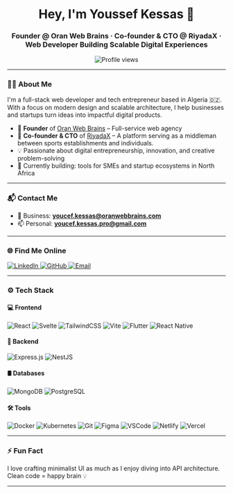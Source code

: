 <h1 align="center">Hey, I'm Youssef Kessas 👋</h1>
<h3 align="center">Founder @ Oran Web Brains · Co-founder & CTO @ RiyadaX · Web Developer Building Scalable Digital Experiences</h3>

<p align="center">
  <img src="https://komarev.com/ghpvc/?username=youcefkessas&style=flat-square&color=6a00ff" alt="Profile views" />
</p>

---

### 🧑‍💻 About Me

I'm a full-stack web developer and tech entrepreneur based in Algeria 🇩🇿. With a focus on modern design and scalable architecture, I help businesses and startups turn ideas into impactful digital products.

- 🧠 **Founder** of [Oran Web Brains](https://oranwebbrains.com) – Full-service web agency  
- 🚀 **Co-founder & CTO** of [RiyadaX](https://riyadax.netlify.app) – A platform serving as a middleman between sports establishments and individuals.
- 💡 Passionate about digital entrepreneurship, innovation, and creative problem-solving  
- 🌱 Currently building: tools for SMEs and startup ecosystems in North Africa

---

### 📬 Contact Me

- 💼 Business: **youcef.kessas@oranwebbrains.com**  
- 📫 Personal: **youcef.kessas.pro@gmail.com**

---

### 🌐 Find Me Online

<p align="left">
  <a href="https://dz.linkedin.com/in/youcef-kessas-832352151" target="_blank">
    <img src="https://img.shields.io/badge/LinkedIn-0A66C2?style=for-the-badge&logo=linkedin&logoColor=white" alt="LinkedIn" />
  </a>
  <a href="https://github.com/kessas-youssef" target="_blank">
    <img src="https://img.shields.io/badge/GitHub-181717?style=for-the-badge&logo=github&logoColor=white" alt="GitHub" />
  </a>
  <a href="mailto:youcef.kessas@oranwebbrains.com">
    <img src="https://img.shields.io/badge/Email-D14836?style=for-the-badge&logo=gmail&logoColor=white" alt="Email" />
  </a>
</p>

---

### ⚙️ Tech Stack

#### 💻 Frontend
![React](https://img.shields.io/badge/React-20232A?style=for-the-badge&logo=react&logoColor=61DAFB)
![Svelte](https://img.shields.io/badge/Svelte-FF3E00?style=for-the-badge&logo=svelte&logoColor=white)
![TailwindCSS](https://img.shields.io/badge/TailwindCSS-38B2AC?style=for-the-badge&logo=tailwind-css&logoColor=white)
![Vite](https://img.shields.io/badge/Vite-646CFF?style=for-the-badge&logo=vite&logoColor=white)
![Flutter](https://img.shields.io/badge/Flutter-02569B?style=for-the-badge&logo=flutter&logoColor=white)
![React Native](https://img.shields.io/badge/React_Native-20232A?style=for-the-badge&logo=react&logoColor=61DAFB)

#### 🧩 Backend
![Express.js](https://img.shields.io/badge/Express.js-404D59?style=for-the-badge)
![NestJS](https://img.shields.io/badge/NestJS-E0234E?style=for-the-badge&logo=nestjs&logoColor=white)

#### 🛢️ Databases
![MongoDB](https://img.shields.io/badge/MongoDB-4EA94B?style=for-the-badge&logo=mongodb&logoColor=white)
![PostgreSQL](https://img.shields.io/badge/PostgreSQL-4169E1?style=for-the-badge&logo=postgresql&logoColor=white)

#### 🛠 Tools
![Docker](https://img.shields.io/badge/Docker-2496ED?style=for-the-badge&logo=docker&logoColor=white)
![Kubernetes](https://img.shields.io/badge/Kubernetes-326CE5?style=for-the-badge&logo=kubernetes&logoColor=white)
![Git](https://img.shields.io/badge/Git-F05032?style=for-the-badge&logo=git&logoColor=white)
![Figma](https://img.shields.io/badge/Figma-F24E1E?style=for-the-badge&logo=figma&logoColor=white)
![VSCode](https://img.shields.io/badge/VSCode-007ACC?style=for-the-badge&logo=visual-studio-code&logoColor=white)
![Netlify](https://img.shields.io/badge/Netlify-00C7B7?style=for-the-badge&logo=netlify&logoColor=white)
![Vercel](https://img.shields.io/badge/Vercel-000?style=for-the-badge&logo=vercel&logoColor=white)

---

### ⚡ Fun Fact

I love crafting minimalist UI as much as I enjoy diving into API architecture.  
Clean code = happy brain 💡

---
